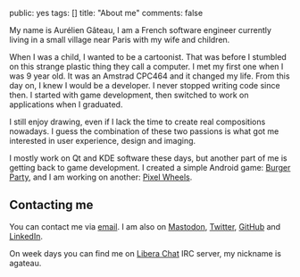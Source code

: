 public: yes
tags: []
title: "About me"
comments: false

My name is Aurélien Gâteau, I am a French software engineer currently living in a small village near Paris with my wife and children.

When I was a child, I wanted to be a cartoonist. That was before I stumbled on this strange plastic thing they call a computer. I met my first one when I was 9 year old. It was an Amstrad CPC464 and it changed my life. From this day on, I knew I would be a developer. I never stopped writing code since then. I started with game development, then switched to work on applications when I graduated.

I still enjoy drawing, even if I lack the time to create real compositions nowadays. I guess the combination of these two passions is what got me interested in user experience, design and imaging.

I mostly work on Qt and KDE software these days, but another part of me is getting back to game development. I created a simple Android game: [Burger Party][bp], and I am working on another: [Pixel Wheels][pw].

[bp]: /projects/burgerparty/
[pw]: /projects/pixelwheels/

## Contacting me

You can contact me via [email](mailto:mail@agateau.com). I am also on [Mastodon](https://mastodon.xyz/@agateau), [Twitter](https://twitter.com/aureliengateau), [GitHub](https://github.com/agateau) and [LinkedIn](https://www.linkedin.com/pub/4/585/4b).

On week days you can find me on [Libera Chat](https://libera.chat/) IRC server, my nickname is agateau.
